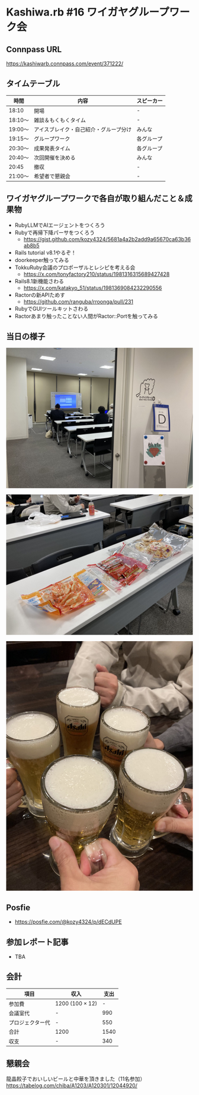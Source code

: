 # Kashiwa.rb #16 ワイガヤグループワーク会

## Connpass URL

https://kashiwarb.connpass.com/event/371222/

## タイムテーブル

| 時間 | 内容 | スピーカー |
| --- | --- | --- |
| 18:10 | 開場 | - |
| 18:10〜	| 雑談＆もくもくタイム | - |
| 19:00〜	| アイスブレイク・自己紹介・グループ分け | みんな |
| 19:15〜 | グループワーク | 各グループ |
| 20:30〜 | 成果発表タイム | 各グループ |
| 20:40〜 | 次回開催を決める | みんな |
| 20:45 | 撤収 | - |
| 21:00〜 | 希望者で懇親会 | - |

## ワイガヤグループワークで各自が取り組んだこと＆成果物

- RubyLLMでAIエージェントをつくろう
- Rubyで再帰下降パーサをつくろう
  - https://gist.github.com/kozy4324/5681a4a2b2add9a65670ca63b36ab8b5
- Rails tutorial v8.1やるぞ！
- doorkeeper触ってみる
- TokkuRuby会議のプロポーザルとレシピを考える会
  - https://x.com/tonyfactory210/status/1981316315689427428
- Rails8.1新機能さわる
  - https://x.com/katakyo_51/status/1981369084232290556
- Ractorの新APIためす
  - https://github.com/ranguba/rroonga/pull/231
- RubyでGUIツールキットさわる
- Ractorあまり触ったことない人間がRactor::Portを触ってみる

## 当日の様子

![](./photos/2025-10-23_001.jpg)

![](./photos/2025-10-23_002.jpg)

![](./photos/2025-10-23_003.jpg)

## Posfie

- https://posfie.com/@kozy4324/p/dECdUPE

## 参加レポート記事

- TBA

## 会計

| 項目 | 収入 | 支出 |
| --- | --- | --- |
| 参加費 | 1200 (100 × 12) | - |
| 会議室代 | - | 990 |
| プロジェクター代 | - | 550 |
| 合計 | 1200 | 1540 |
| 収支 | - | 340 |

## 懇親会

龍晶餃子でおいしいビールと中華を頂きました（11名参加）
https://tabelog.com/chiba/A1203/A120301/12044920/
